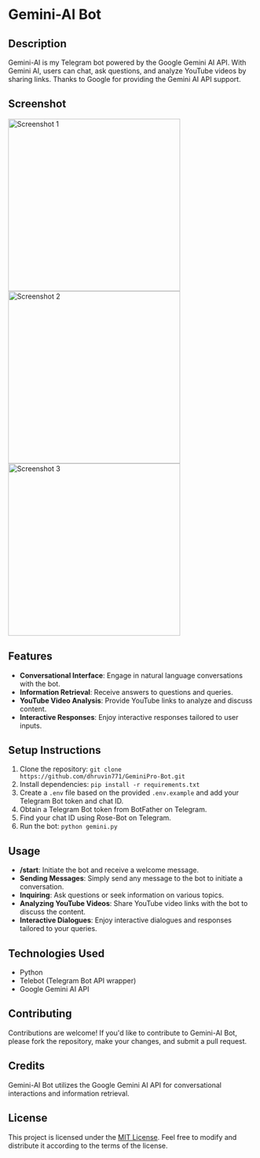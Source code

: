 # Gemini-AI Bot

## Description
Gemini-AI is my Telegram bot powered by the Google Gemini AI API. With Gemini AI, users can chat, ask questions, and analyze YouTube videos by sharing links. Thanks to Google for providing the Gemini AI API support.

## Screenshot
<p float="left">
  <img src="https://raw.githubusercontent.com/dhruvin771/GeminiPro-Bot/main/screenshot/1.png" width="350" alt="Screenshot 1" />
  <img src="https://raw.githubusercontent.com/dhruvin771/GeminiPro-Bot/main/screenshot/2.png" width="350" alt="Screenshot 2" />
  <img src="https://raw.githubusercontent.com/dhruvin771/GeminiPro-Bot/main/screenshot/3.png" width="350" alt="Screenshot 3" />
</p>

## Features
- **Conversational Interface**: Engage in natural language conversations with the bot.
- **Information Retrieval**: Receive answers to questions and queries.
- **YouTube Video Analysis**: Provide YouTube links to analyze and discuss content. 
- **Interactive Responses**: Enjoy interactive responses tailored to user inputs.

## Setup Instructions
1. Clone the repository: `git clone https://github.com/dhruvin771/GeminiPro-Bot.git`
2. Install dependencies: `pip install -r requirements.txt`
3. Create a `.env` file based on the provided `.env.example` and add your Telegram Bot token and chat ID.
4. Obtain a Telegram Bot token from BotFather on Telegram.
5. Find your chat ID using Rose-Bot on Telegram.
6. Run the bot: `python gemini.py`

## Usage
- **/start**: Initiate the bot and receive a welcome message.
- **Sending Messages**: Simply send any message to the bot to initiate a conversation.
- **Inquiring**: Ask questions or seek information on various topics.
- **Analyzing YouTube Videos**: Share YouTube video links with the bot to discuss the content.
- **Interactive Dialogues**: Enjoy interactive dialogues and responses tailored to your queries.

## Technologies Used
- Python
- Telebot (Telegram Bot API wrapper)
- Google Gemini AI API

## Contributing
Contributions are welcome! If you'd like to contribute to Gemini-AI Bot, please fork the repository, make your changes, and submit a pull request.

## Credits
Gemini-AI Bot utilizes the Google Gemini AI API for conversational interactions and information retrieval.

## License
This project is licensed under the [MIT License](https://opensource.org/licenses/MIT). Feel free to modify and distribute it according to the terms of the license.

